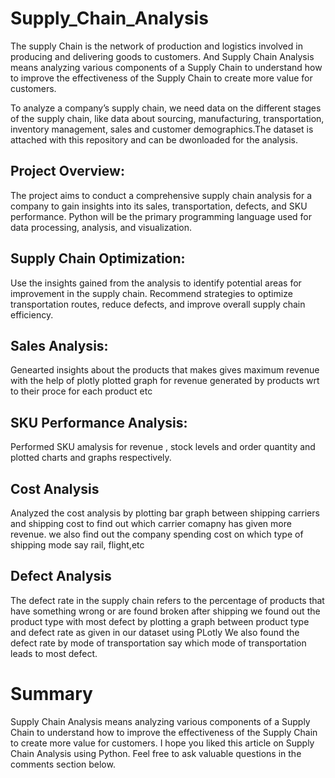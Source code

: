 # Supply_Chain_Analysis

The supply Chain is the network of production and logistics involved in producing and delivering goods to customers. And Supply Chain Analysis means analyzing various components of a Supply Chain to understand how to improve the effectiveness of the Supply Chain to create more value for customers.

To analyze a company’s supply chain, we need data on the different stages of the supply chain, like data about sourcing, manufacturing, transportation, inventory management, sales and customer demographics.The dataset is attached with this repository and can be dwonloaded for the analysis.

## Project Overview:

The project aims to conduct a comprehensive supply chain analysis for a company to gain insights into its sales, transportation, defects, and SKU performance.
Python will be the primary programming language used for data processing, analysis, and visualization.

## Supply Chain Optimization:

Use the insights gained from the analysis to identify potential areas for improvement in the supply chain.
Recommend strategies to optimize transportation routes, reduce defects, and improve overall supply chain efficiency.

## Sales Analysis:
Genearted insights about the products that makes gives maximum revenue
with the help of plotly plotted graph for revenue generated by products wrt to their proce for each product etc

## SKU Performance Analysis:
Performed SKU amalysis for revenue , stock levels and order quantity and plotted charts and graphs respectively.

## Cost Analysis
Analyzed the cost analysis by plotting bar graph between shipping carriers and shipping cost to find out which carrier comapny has
given more revenue.
we also find out the company spending cost on which type of shipping mode say rail, flight,etc

## Defect Analysis
The defect rate in the supply chain refers to the percentage of products that have something wrong or are found broken after shipping
we found out the product type with most defect by plotting a graph between product type and defect rate as given in our dataset using PLotly
We also found the defect rate by mode of transportation say which mode of transportation leads to most defect.

# Summary
Supply Chain Analysis means analyzing various components of a Supply Chain to understand how to improve the effectiveness of the Supply Chain to create more value for customers. I hope you liked this article on Supply Chain Analysis using Python. Feel free to ask valuable questions in the comments section below.


